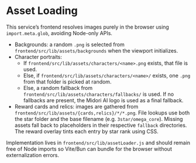 # Asset Loading

This service’s frontend resolves images purely in the browser using `import.meta.glob`, avoiding Node-only APIs.

- Backgrounds: a random `.png` is selected from `frontend/src/lib/assets/backgrounds` when the viewport initializes.
- Character portraits:
  - If `frontend/src/lib/assets/characters/<name>.png` exists, that file is used.
  - Else, if `frontend/src/lib/assets/characters/<name>/` exists, one `.png` from that folder is picked at random.
  - Else, a random fallback from `frontend/src/lib/assets/characters/fallbacks/` is used. If no fallbacks are present, the Midori AI logo is used as a final fallback.
- Reward cards and relics: images are gathered from `frontend/src/lib/assets/{cards,relics}/*/*.png`. File lookups use both the star folder and the base filename (e.g. `3star/omega_core`). Missing assets fall back to placeholders in their respective `fallback` directories. The reward overlay tints each entry by star rank using CSS.

Implementation lives in `frontend/src/lib/assetLoader.js` and should remain free of Node imports so Vite/Bun can bundle for the browser without externalization errors.
